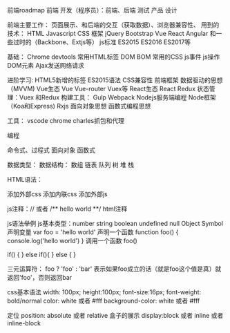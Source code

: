 前端roadmap
前端
开发（程序员）：前端、后端
测试
产品
设计

前端主要工作：
页面展示、和后端的交互（获取数据）、浏览器兼容性、
用到的技术：
HTML Javascript CSS
框架 jQuery Bootstrap Vue React Angular 和一些过时的（Backbone、Extjs等）
js标准 ES2015 ES2016 ES2017等

基础：
Chrome devtools
常用HTML标签
DOM BOM
常用的CSS
js事件 js操作DOM元素
Ajax发送网络请求

进阶学习:
HTML5新增的标签
ES2015语法
CSS兼容性
前端框架 数据驱动的思想（MVVM)
Vue生态 Vue Vue-router Vuex等
React生态 React Redux
状态管理：Vuex 和Redux
构建工具： Gulp Webpack
Nodejs服务端编程
Node框架（Koa和Express)
Rxjs
面向对象思想
函数式编程思想

工具：
vscode
chrome
charles抓包和代理

编程

命令式、过程式
面向对象
函数式

数据类型：
数据结构：
数组 链表 队列 树 堆 栈

HTML语法：


<!doctype html>
<head> </head>
<body></body>
添加外部css
<link rel="stylesheet" href="">
添加内联css
<style></style>
添加外部js
<script src=''>
内联js
<script>
</script>

js注释：//
或者
/**
    hello world
**/
html注释
<!-- hello -->
js语法举例
js基本类型：number string boolean undefined null Object Symbol
声明变量
var foo = 'hello world'
声明一个函数
function foo() {
    console.log('hello world')
}
调用一个函数
foo()

if() {
} else if(){
} else {
}

三元运算符：
foo ? 'foo' : 'bar'
表示如果foo成立的话（就是foo这个值是真）就返回'foo'，否则返回bar

css基本语法
width: 100px;
height:100px;
font-size:16px;
font-weight: bold/normal
color: white 或者 #fff
background-color: white 或者 #fff

定位
position: absolute 或者 relative
盒子的展示
display:block 或者 inline 或者 inline-block

